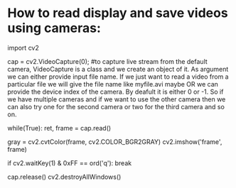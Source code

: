 # How to read display and save videos using cameras:
import cv2

cap = cv2.VideoCapture(0); #to capture live stream from the default camera, VideoCapture is a class and we create an object of it. As argument we can either provide input file name. If we just want to read a video from a particular file we will give the file name like myfile.avi maybe OR we can provide the device index of the camera. By deafult it is either 0 or -1. So if we have multiple cameras and if we want to use the other camera then we can also try one for the second camera or two for the third camera and so on. 

while(True):
ret, frame = cap.read()

gray = cv2.cvtColor(frame, cv2.COLOR_BGR2GRAY)
cv2.imshow('frame', frame)

if cv2.waitKey(1) & 0xFF == ord('q'):
break

cap.release()
cv2.destroyAllWindows()

